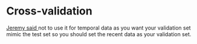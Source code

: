 # Cross-validation

[Jeremy said ](https://youtu.be/3jl2h9hSRvc?t=30m54s)not to use it for temporal data as you want your validation set mimic the test set so you should set the recent data as your validation set.

